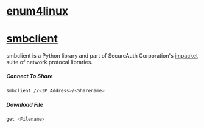 # [enum4linux](https://github.com/CiscoCXSecurity/enum4linux)

# [smbclient]()
smbclient is a Python library and part of SecureAuth Corporation's [impacket](https://github.com/SecureAuthCorp/impacket) suite of network protocal libraries.
##### Connect To Share
```bash
smbclient //<IP Address>/<Sharename>
```
##### Download File
```bash
get <Filename>
```